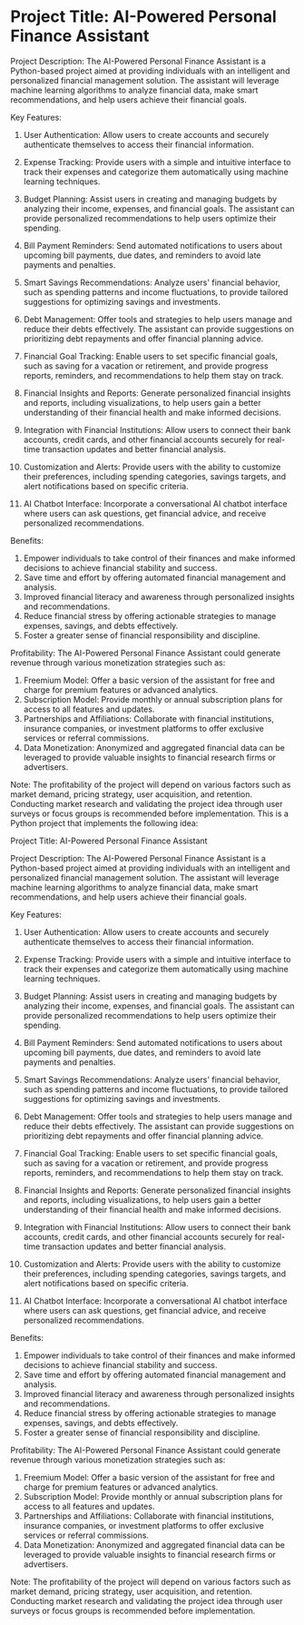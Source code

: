 # Project Title: AI-Powered Personal Finance Assistant

Project Description:
The AI-Powered Personal Finance Assistant is a Python-based project aimed at providing individuals with an intelligent and personalized financial management solution. The assistant will leverage machine learning algorithms to analyze financial data, make smart recommendations, and help users achieve their financial goals.

Key Features:
1. User Authentication: Allow users to create accounts and securely authenticate themselves to access their financial information.

2. Expense Tracking: Provide users with a simple and intuitive interface to track their expenses and categorize them automatically using machine learning techniques.

3. Budget Planning: Assist users in creating and managing budgets by analyzing their income, expenses, and financial goals. The assistant can provide personalized recommendations to help users optimize their spending.

4. Bill Payment Reminders: Send automated notifications to users about upcoming bill payments, due dates, and reminders to avoid late payments and penalties.

5. Smart Savings Recommendations: Analyze users' financial behavior, such as spending patterns and income fluctuations, to provide tailored suggestions for optimizing savings and investments.

6. Debt Management: Offer tools and strategies to help users manage and reduce their debts effectively. The assistant can provide suggestions on prioritizing debt repayments and offer financial planning advice.

7. Financial Goal Tracking: Enable users to set specific financial goals, such as saving for a vacation or retirement, and provide progress reports, reminders, and recommendations to help them stay on track.

8. Financial Insights and Reports: Generate personalized financial insights and reports, including visualizations, to help users gain a better understanding of their financial health and make informed decisions.

9. Integration with Financial Institutions: Allow users to connect their bank accounts, credit cards, and other financial accounts securely for real-time transaction updates and better financial analysis.

10. Customization and Alerts: Provide users with the ability to customize their preferences, including spending categories, savings targets, and alert notifications based on specific criteria.

11. AI Chatbot Interface: Incorporate a conversational AI chatbot interface where users can ask questions, get financial advice, and receive personalized recommendations.

Benefits:
1. Empower individuals to take control of their finances and make informed decisions to achieve financial stability and success.
2. Save time and effort by offering automated financial management and analysis.
3. Improved financial literacy and awareness through personalized insights and recommendations.
4. Reduce financial stress by offering actionable strategies to manage expenses, savings, and debts effectively.
5. Foster a greater sense of financial responsibility and discipline.

Profitability:
The AI-Powered Personal Finance Assistant could generate revenue through various monetization strategies such as:
1. Freemium Model: Offer a basic version of the assistant for free and charge for premium features or advanced analytics.
2. Subscription Model: Provide monthly or annual subscription plans for access to all features and updates.
3. Partnerships and Affiliations: Collaborate with financial institutions, insurance companies, or investment platforms to offer exclusive services or referral commissions.
4. Data Monetization: Anonymized and aggregated financial data can be leveraged to provide valuable insights to financial research firms or advertisers.

Note: The profitability of the project will depend on various factors such as market demand, pricing strategy, user acquisition, and retention. Conducting market research and validating the project idea through user surveys or focus groups is recommended before implementation.
This is a Python project that implements the following idea:

Project Title: AI-Powered Personal Finance Assistant

Project Description:
The AI-Powered Personal Finance Assistant is a Python-based project aimed at providing individuals with an intelligent and personalized financial management solution. The assistant will leverage machine learning algorithms to analyze financial data, make smart recommendations, and help users achieve their financial goals.

Key Features:
1. User Authentication: Allow users to create accounts and securely authenticate themselves to access their financial information.

2. Expense Tracking: Provide users with a simple and intuitive interface to track their expenses and categorize them automatically using machine learning techniques.

3. Budget Planning: Assist users in creating and managing budgets by analyzing their income, expenses, and financial goals. The assistant can provide personalized recommendations to help users optimize their spending.

4. Bill Payment Reminders: Send automated notifications to users about upcoming bill payments, due dates, and reminders to avoid late payments and penalties.

5. Smart Savings Recommendations: Analyze users' financial behavior, such as spending patterns and income fluctuations, to provide tailored suggestions for optimizing savings and investments.

6. Debt Management: Offer tools and strategies to help users manage and reduce their debts effectively. The assistant can provide suggestions on prioritizing debt repayments and offer financial planning advice.

7. Financial Goal Tracking: Enable users to set specific financial goals, such as saving for a vacation or retirement, and provide progress reports, reminders, and recommendations to help them stay on track.

8. Financial Insights and Reports: Generate personalized financial insights and reports, including visualizations, to help users gain a better understanding of their financial health and make informed decisions.

9. Integration with Financial Institutions: Allow users to connect their bank accounts, credit cards, and other financial accounts securely for real-time transaction updates and better financial analysis.

10. Customization and Alerts: Provide users with the ability to customize their preferences, including spending categories, savings targets, and alert notifications based on specific criteria.

11. AI Chatbot Interface: Incorporate a conversational AI chatbot interface where users can ask questions, get financial advice, and receive personalized recommendations.

Benefits:
1. Empower individuals to take control of their finances and make informed decisions to achieve financial stability and success.
2. Save time and effort by offering automated financial management and analysis.
3. Improved financial literacy and awareness through personalized insights and recommendations.
4. Reduce financial stress by offering actionable strategies to manage expenses, savings, and debts effectively.
5. Foster a greater sense of financial responsibility and discipline.

Profitability:
The AI-Powered Personal Finance Assistant could generate revenue through various monetization strategies such as:
1. Freemium Model: Offer a basic version of the assistant for free and charge for premium features or advanced analytics.
2. Subscription Model: Provide monthly or annual subscription plans for access to all features and updates.
3. Partnerships and Affiliations: Collaborate with financial institutions, insurance companies, or investment platforms to offer exclusive services or referral commissions.
4. Data Monetization: Anonymized and aggregated financial data can be leveraged to provide valuable insights to financial research firms or advertisers.

Note: The profitability of the project will depend on various factors such as market demand, pricing strategy, user acquisition, and retention. Conducting market research and validating the project idea through user surveys or focus groups is recommended before implementation.